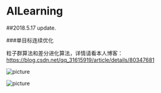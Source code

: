 # AILearning

##2018.5.17 update.

###单目标连续优化

粒子群算法和差分进化算法，详情请看本人博客：https://blog.csdn.net/qq_31615919/article/details/80347681

![picture](https://github.com/ZeusYang/AILearning/blob/master/gif/de.gif)

![picture](https://github.com/ZeusYang/AILearning/blob/master/gif/pso.gif)
